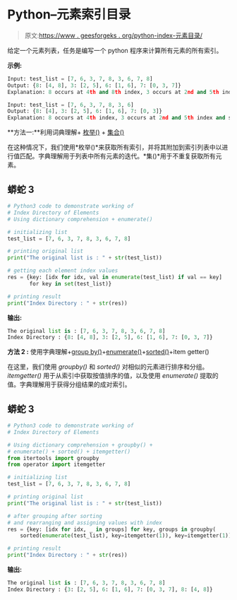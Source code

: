 # Python–元素索引目录

> 原文:[https://www . geesforgeks . org/python-index-元素目录/](https://www.geeksforgeeks.org/python-index-directory-of-elements/)

给定一个元素列表，任务是编写一个 python 程序来计算所有元素的所有索引。

**示例:**

```py
Input: test_list = [7, 6, 3, 7, 8, 3, 6, 7, 8]
Output: {8: [4, 8], 3: [2, 5], 6: [1, 6], 7: [0, 3, 7]}
Explanation: 8 occurs at 4th and 8th index, 3 occurs at 2nd and 5th index and so on.

Input: test_list = [7, 6, 3, 7, 8, 3, 6]
Output: {8: [4], 3: [2, 5], 6: [1, 6], 7: [0, 3]}
Explanation: 8 occurs at 4th index, 3 occurs at 2nd and 5th index and so on.
```

**方法一:**利用词典理解+ [枚举()](https://www.geeksforgeeks.org/enumerate-in-python/) + [集合()](https://www.geeksforgeeks.org/python-set-method/)

在这种情况下，我们使用*枚举()*来获取所有索引，并将其附加到索引列表中以进行值匹配。字典理解用于列表中所有元素的迭代。*集()*用于不重复获取所有元素。

## 蟒蛇 3

```py
# Python3 code to demonstrate working of
# Index Directory of Elements
# Using dictionary comprehension + enumerate()

# initializing list
test_list = [7, 6, 3, 7, 8, 3, 6, 7, 8]

# printing original list
print("The original list is : " + str(test_list))

# getting each element index values
res = {key: [idx for idx, val in enumerate(test_list) if val == key]
       for key in set(test_list)}

# printing result
print("Index Directory : " + str(res))
```

**输出:**

```py
The original list is : [7, 6, 3, 7, 8, 3, 6, 7, 8]
Index Directory : {8: [4, 8], 3: [2, 5], 6: [1, 6], 7: [0, 3, 7]}
```

**方法 2 :** 使用字典理解+[group by()](https://www.geeksforgeeks.org/itertools-groupby-in-python/)+[enumerate()](https://www.geeksforgeeks.org/enumerate-in-python/)+[sorted()](https://www.geeksforgeeks.org/sorted-function-python/)+item getter()

在这里，我们使用 *groupby()* 和 *sorted()* 对相似的元素进行排序和分组。 *itemgetter()* 用于从索引中获取按值排序的值，以及使用 *enumerate()* 提取的值。字典理解用于获得分组结果的成对索引。

## 蟒蛇 3

```py
# Python3 code to demonstrate working of
# Index Directory of Elements

# Using dictionary comprehension + groupby() + 
# enumerate() + sorted() + itemgetter()
from itertools import groupby
from operator import itemgetter

# initializing list
test_list = [7, 6, 3, 7, 8, 3, 6, 7, 8]

# printing original list
print("The original list is : " + str(test_list))

# after grouping after sorting
# and rearranging and assigning values with index
res = {key: [idx for idx, _ in groups] for key, groups in groupby(
    sorted(enumerate(test_list), key=itemgetter(1)), key=itemgetter(1))}

# printing result
print("Index Directory : " + str(res))
```

**输出:**

```py
The original list is : [7, 6, 3, 7, 8, 3, 6, 7, 8]
Index Directory : {3: [2, 5], 6: [1, 6], 7: [0, 3, 7], 8: [4, 8]}
```